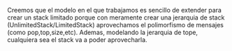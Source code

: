 Creemos que el modelo en el que trabajamos es sencillo de extender para crear un stack limitado porque con meramente crear una jerarquia de stack (UnlimitedStack/LimitedStack)
aprovechamos el polimorfismo de mensajes (como pop,top,size,etc). Ademas, modelando la jerarquia de tope, cualquiera sea el stack va a poder aprovecharla.
